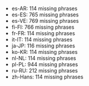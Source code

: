 - es-AR: 114 missing phrases
- es-ES: 765 missing phrases
- es-VE: 769 missing phrases
- fi-FI: 766 missing phrases
- fr-FR: 114 missing phrases
- it-IT: 114 missing phrases
- ja-JP: 116 missing phrases
- ko-KR: 114 missing phrases
- nl-NL: 114 missing phrases
- pl-PL: 944 missing phrases
- ru-RU: 212 missing phrases
- zh-Hans: 114 missing phrases
